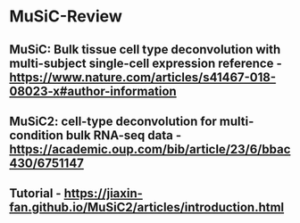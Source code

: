 # MuSiC-Review

## MuSiC: Bulk tissue cell type deconvolution with multi-subject single-cell expression reference - https://www.nature.com/articles/s41467-018-08023-x#author-information
## MuSiC2: cell-type deconvolution for multi-condition bulk RNA-seq data - https://academic.oup.com/bib/article/23/6/bbac430/6751147

## Tutorial - https://jiaxin-fan.github.io/MuSiC2/articles/introduction.html





